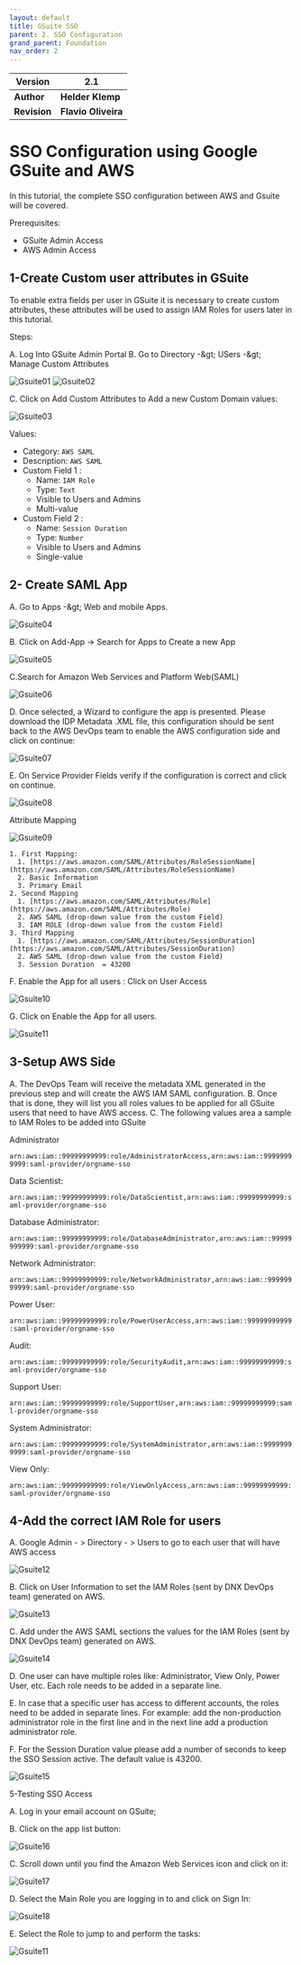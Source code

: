 ```yaml
---
layout: default
title: GSuite SSO
parent: 2. SSO Configuration
grand_parent: Foundation
nav_order: 2
---
```


| **Version** | **2.1** |
| --- | --- |
| **Author** | **Helder Klemp** |
| **Revision** | **Flavio Oliveira** |

# SSO Configuration using Google GSuite and AWS

In this tutorial, the complete SSO configuration between AWS and Gsuite will be covered.

Prerequisites:

- GSuite Admin Access
- AWS Admin Access

## 1-Create Custom user attributes in GSuite

To enable extra fields per user in GSuite it is necessary to create custom attributes, these attributes will be used to assign IAM Roles for users later in this tutorial.

Steps:

A. Log Into GSuite Admin Portal
B. Go to Directory -\&gt; USers -\&gt; Manage Custom Attributes

![Gsuite01](/assets/images/Gsuite_SSO/GSUITE_01.png)
![Gsuite02](/assets/images/Gsuite_SSO/GSUITE_02.png)

C. Click on Add Custom Attributes to Add a new Custom Domain values:

![Gsuite03](/assets/images/Gsuite_SSO/GSUITE_03.png)

Values:

- Category: `AWS SAML`
- Description: `AWS SAML`
- Custom Field 1 :
  - Name: `IAM Role`
  - Type: `Text`
  - Visible to Users and Admins
  - Multi-value
- Custom Field 2 :
  - Name: `Session Duration`
  - Type: `Number`
  - Visible to Users and Admins
  - Single-value

## 2- Create SAML App

A. Go to Apps -\&gt; Web and mobile Apps.

![Gsuite04](/assets/images/Gsuite_SSO/GSUITE_04.png)

B. Click on Add-App -> Search for Apps to Create a new App

![Gsuite05](/assets/images/Gsuite_SSO/GSUITE_05.png)

C.Search for Amazon Web Services and Platform Web(SAML)

![Gsuite06](/assets/images/Gsuite_SSO/GSUITE_06.png)

D. Once selected, a Wizard to configure the app is presented. Please download the IDP Metadata .XML file, this configuration should be sent back to the AWS DevOps team to enable the AWS configuration side and click on continue:

![Gsuite07](/assets/images/Gsuite_SSO/GSUITE_07.png)

E. On Service Provider Fields verify if the configuration is correct and click on continue.

![Gsuite08](/assets/images/Gsuite_SSO/GSUITE_08.png)

Attribute Mapping

![Gsuite09](/assets/images/Gsuite_SSO/GSUITE_09.png)

    1. First Mapping:
      1. [https://aws.amazon.com/SAML/Attributes/RoleSessionName](https://aws.amazon.com/SAML/Attributes/RoleSessionName)
      2. Basic Information
      3. Primary Email
    2. Second Mapping
      1. [https://aws.amazon.com/SAML/Attributes/Role](https://aws.amazon.com/SAML/Attributes/Role)
      2. AWS SAML (drop-down value from the custom Field)
      3. IAM ROLE (drop-down value from the custom Field)
    3. Third Mapping
      1. [https://aws.amazon.com/SAML/Attributes/SessionDuration](https://aws.amazon.com/SAML/Attributes/SessionDuration)
      2. AWS SAML (drop-down value from the custom Field)
      3. Session Duration  = 43200

F. Enable the App for all users : Click on User Access

![Gsuite10](/assets/images/Gsuite_SSO/GSUITE_10.png)

G. Click on Enable the App for all users.

![Gsuite11](/assets/images/Gsuite_SSO/GSUITE_11.png)

## 3-Setup AWS Side

A. The DevOps Team will receive the metadata XML generated in the previous step and will create the AWS IAM SAML configuration.
B. Once that is done, they will list you all roles values to be applied for all GSuite users that need to have AWS access.
C. The following values area a sample to IAM Roles to be added into GSuite

Administrator

`arn:aws:iam::99999999999:role/AdministratorAccess,arn:aws:iam::99999999999:saml-provider/orgname-sso`

Data Scientist:

`arn:aws:iam::99999999999:role/DataScientist,arn:aws:iam::99999999999:saml-provider/orgname-sso`

Database Administrator:

`arn:aws:iam::99999999999:role/DatabaseAdministrator,arn:aws:iam::99999999999:saml-provider/orgname-sso`

Network Administrator:

`arn:aws:iam::99999999999:role/NetworkAdministrator,arn:aws:iam::99999999999:saml-provider/orgname-sso`

Power User:

`arn:aws:iam::99999999999:role/PowerUserAccess,arn:aws:iam::99999999999:saml-provider/orgname-sso`

Audit:

`arn:aws:iam::99999999999:role/SecurityAudit,arn:aws:iam::99999999999:saml-provider/orgname-sso`

Support User:

`arn:aws:iam::99999999999:role/SupportUser,arn:aws:iam::99999999999:saml-provider/orgname-sso`

System Administrator:

`arn:aws:iam::99999999999:role/SystemAdministrator,arn:aws:iam::99999999999:saml-provider/orgname-sso`

View Only:

`arn:aws:iam::99999999999:role/ViewOnlyAccess,arn:aws:iam::99999999999:saml-provider/orgname-sso`

## 4-Add the correct IAM Role for users


A. Google Admin - > Directory - > Users to go to each user that will have AWS access

![Gsuite12](/assets/images/Gsuite_SSO/GSUITE_12.png)

B. Click on User Information to  set the IAM Roles (sent by DNX DevOps team) generated on AWS.

![Gsuite13](/assets/images/Gsuite_SSO/GSUITE_13.png)

C. Add under the AWS SAML sections the values for the IAM Roles (sent by DNX DevOps team) generated on AWS.

![Gsuite14](/assets/images/Gsuite_SSO/GSUITE_14.png)

D. One user can have multiple roles like: Administrator, View Only, Power User, etc. Each role needs to be added in a separate line.

E. In case that a specific user has access to different accounts, the roles need to be added in separate lines. For example: add the non-production administrator role in the first line and in the next line add a production administrator role.

F. For the Session Duration value please add a number of seconds to keep the SSO Session active. The default value is 43200.

![Gsuite15](/assets/images/Gsuite_SSO/GSUITE_15.png)

5-Testing SSO Access

A. Log in your email account on GSuite;

B. Click on the app list button:

![Gsuite16](/assets/images/Gsuite_SSO/GSUITE_16.png)

C. Scroll down until you find the Amazon Web Services icon and click on it:

![Gsuite17](/assets/images/Gsuite_SSO/GSUITE_17.png)

D. Select the Main Role you are logging in to and click on Sign In:

![Gsuite18](/assets/images/Gsuite_SSO/GSUITE_18.png)

E. Select the Role to jump to and perform the tasks:

![Gsuite11](/assets/images/Gsuite_SSO/GSUITE_19.png)

